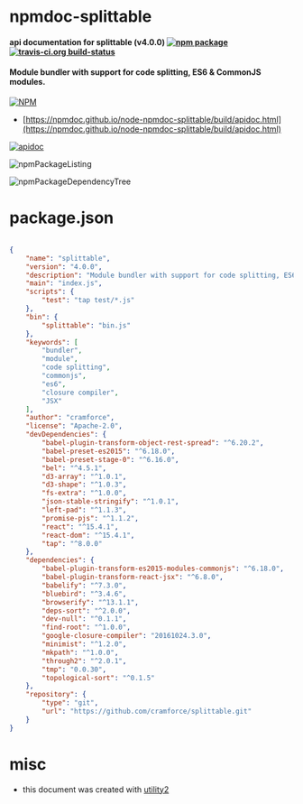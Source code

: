 # npmdoc-splittable

#### api documentation for  splittable (v4.0.0)  [![npm package](https://img.shields.io/npm/v/npmdoc-splittable.svg?style=flat-square)](https://www.npmjs.org/package/npmdoc-splittable) [![travis-ci.org build-status](https://api.travis-ci.org/npmdoc/node-npmdoc-splittable.svg)](https://travis-ci.org/npmdoc/node-npmdoc-splittable)

#### Module bundler with support for code splitting, ES6 & CommonJS modules.

[![NPM](https://nodei.co/npm/splittable.png?downloads=true&downloadRank=true&stars=true)](https://www.npmjs.com/package/splittable)

- [https://npmdoc.github.io/node-npmdoc-splittable/build/apidoc.html](https://npmdoc.github.io/node-npmdoc-splittable/build/apidoc.html)

[![apidoc](https://npmdoc.github.io/node-npmdoc-splittable/build/screenCapture.buildCi.browser.%252Ftmp%252Fbuild%252Fapidoc.html.png)](https://npmdoc.github.io/node-npmdoc-splittable/build/apidoc.html)

![npmPackageListing](https://npmdoc.github.io/node-npmdoc-splittable/build/screenCapture.npmPackageListing.svg)

![npmPackageDependencyTree](https://npmdoc.github.io/node-npmdoc-splittable/build/screenCapture.npmPackageDependencyTree.svg)



# package.json

```json

{
    "name": "splittable",
    "version": "4.0.0",
    "description": "Module bundler with support for code splitting, ES6 & CommonJS modules.",
    "main": "index.js",
    "scripts": {
        "test": "tap test/*.js"
    },
    "bin": {
        "splittable": "bin.js"
    },
    "keywords": [
        "bundler",
        "module",
        "code splitting",
        "commonjs",
        "es6",
        "closure compiler",
        "JSX"
    ],
    "author": "cramforce",
    "license": "Apache-2.0",
    "devDependencies": {
        "babel-plugin-transform-object-rest-spread": "^6.20.2",
        "babel-preset-es2015": "^6.18.0",
        "babel-preset-stage-0": "^6.16.0",
        "bel": "^4.5.1",
        "d3-array": "^1.0.1",
        "d3-shape": "^1.0.3",
        "fs-extra": "^1.0.0",
        "json-stable-stringify": "^1.0.1",
        "left-pad": "^1.1.3",
        "promise-pjs": "^1.1.2",
        "react": "^15.4.1",
        "react-dom": "^15.4.1",
        "tap": "^8.0.0"
    },
    "dependencies": {
        "babel-plugin-transform-es2015-modules-commonjs": "^6.18.0",
        "babel-plugin-transform-react-jsx": "^6.8.0",
        "babelify": "^7.3.0",
        "bluebird": "^3.4.6",
        "browserify": "^13.1.1",
        "deps-sort": "^2.0.0",
        "dev-null": "^0.1.1",
        "find-root": "^1.0.0",
        "google-closure-compiler": "20161024.3.0",
        "minimist": "^1.2.0",
        "mkpath": "^1.0.0",
        "through2": "^2.0.1",
        "tmp": "0.0.30",
        "topological-sort": "^0.1.5"
    },
    "repository": {
        "type": "git",
        "url": "https://github.com/cramforce/splittable.git"
    }
}
```



# misc
- this document was created with [utility2](https://github.com/kaizhu256/node-utility2)
